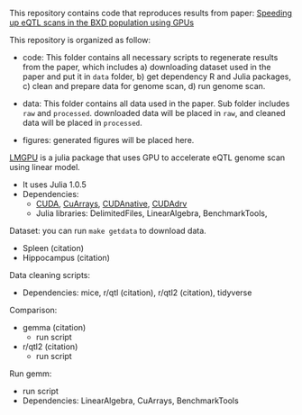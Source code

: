 This repository contains code that reproduces results from paper: [Speeding up eQTL scans in the BXD population using GPUs](https://www.biorxiv.org/content/10.1101/2020.06.22.153742v1.full.pdf)

This repository is organized as follow:
- code: This folder contains all necessary scripts to regenerate results from the paper, which includes a) downloading dataset used in the paper and put it in `data` folder, b) get dependency R and Julia packages, c) clean and prepare data for genome scan, d) run genome scan. 

- data: This folder contains all data used in the paper. Sub folder includes `raw` and `processed`. downloaded data will be placed in `raw`, and cleaned data will be placed in `processed`. 

- figures: generated figures will be placed here. 


[LMGPU](https://github.com/ChelseaTrotter/LMGPU.jl) is a julia package that uses GPU to accelerate eQTL genome scan using linear model.
- It uses Julia 1.0.5
- Dependencies:
  - [CUDA](https://developer.nvidia.com/cuda-92-download-archive), [CuArrays](https://github.com/JuliaGPU/CuArrays.jl), [CUDAnative](https://github.com/JuliaGPU/CUDAnative.jl), [CUDAdrv](https://github.com/JuliaGPU/CUDAdrv.jl)
  - Julia libraries: DelimitedFiles, LinearAlgebra, BenchmarkTools,


Dataset:
you can run `make getdata` to download data. 
- Spleen (citation)
- Hippocampus (citation)

Data cleaning scripts:
- Dependencies: mice, r/qtl (citation), r/qtl2 (citation), tidyverse

Comparison:
- gemma (citation)
  - run script
- r/qtl2 (citation)
  - run script

Run gemm:
- run script
- Dependencies: LinearAlgebra, CuArrays, BenchmarkTools
